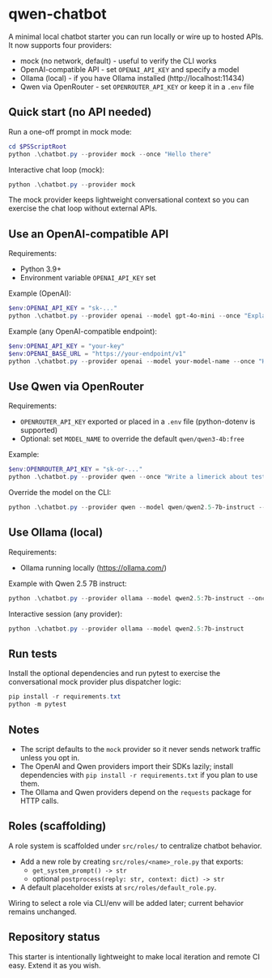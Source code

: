 # qwen-chatbot

A minimal local chatbot starter you can run locally or wire up to hosted APIs. It now supports four providers:

- mock (no network, default) - useful to verify the CLI works
- OpenAI-compatible API - set `OPENAI_API_KEY` and specify a model
- Ollama (local) - if you have Ollama installed (http://localhost:11434)
- Qwen via OpenRouter - set `OPENROUTER_API_KEY` or keep it in a `.env` file

## Quick start (no API needed)

Run a one-off prompt in mock mode:

```powershell
cd $PSScriptRoot
python .\chatbot.py --provider mock --once "Hello there"
```

Interactive chat loop (mock):

```powershell
python .\chatbot.py --provider mock
```

The mock provider keeps lightweight conversational context so you can exercise the chat loop without external APIs.

## Use an OpenAI-compatible API

Requirements:
- Python 3.9+
- Environment variable `OPENAI_API_KEY` set

Example (OpenAI):

```powershell
$env:OPENAI_API_KEY = "sk-..."
python .\chatbot.py --provider openai --model gpt-4o-mini --once "Explain Qwen models in one sentence"
```

Example (any OpenAI-compatible endpoint):

```powershell
$env:OPENAI_API_KEY = "your-key"
$env:OPENAI_BASE_URL = "https://your-endpoint/v1"
python .\chatbot.py --provider openai --model your-model-name --once "Hello"
```

## Use Qwen via OpenRouter

Requirements:
- `OPENROUTER_API_KEY` exported or placed in a `.env` file (python-dotenv is supported)
- Optional: set `MODEL_NAME` to override the default `qwen/qwen3-4b:free`

Example:

```powershell
$env:OPENROUTER_API_KEY = "sk-or-..."
python .\chatbot.py --provider qwen --once "Write a limerick about testing"
```

Override the model on the CLI:

```powershell
python .\chatbot.py --provider qwen --model qwen/qwen2.5-7b-instruct --once "Explain unit tests"
```

## Use Ollama (local)

Requirements:
- Ollama running locally (https://ollama.com/)

Example with Qwen 2.5 7B instruct:

```powershell
python .\chatbot.py --provider ollama --model qwen2.5:7b-instruct --once "Write a haiku about autumn"
```

Interactive session (any provider):

```powershell
python .\chatbot.py --provider ollama --model qwen2.5:7b-instruct
```

## Run tests

Install the optional dependencies and run pytest to exercise the conversational mock provider plus dispatcher logic:

```powershell
pip install -r requirements.txt
python -m pytest
```

## Notes

- The script defaults to the `mock` provider so it never sends network traffic unless you opt in.
- The OpenAI and Qwen providers import their SDKs lazily; install dependencies with `pip install -r requirements.txt` if you plan to use them.
- The Ollama and Qwen providers depend on the `requests` package for HTTP calls.

## Roles (scaffolding)

A role system is scaffolded under `src/roles/` to centralize chatbot behavior.

- Add a new role by creating `src/roles/<name>_role.py` that exports:
  - `get_system_prompt() -> str`
  - optional `postprocess(reply: str, context: dict) -> str`
- A default placeholder exists at `src/roles/default_role.py`.

Wiring to select a role via CLI/env will be added later; current behavior remains unchanged.

## Repository status

This starter is intentionally lightweight to make local iteration and remote CI easy. Extend it as you wish.
